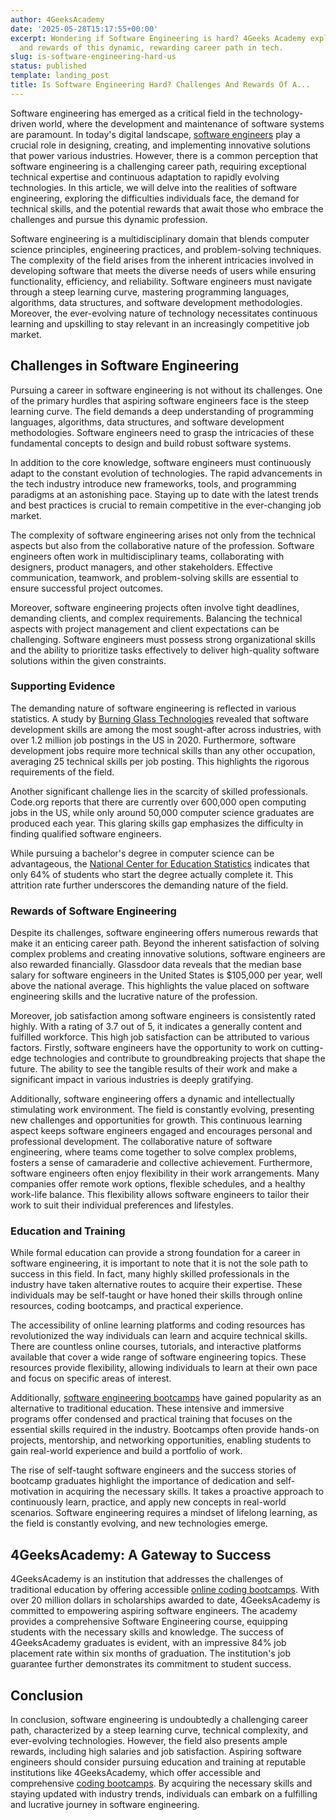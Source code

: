 ```yaml
---
author: 4GeeksAcademy
date: '2025-05-28T15:17:55+00:00'
excerpt: Wondering if Software Engineering is hard? 4Geeks Academy explores the challenges
  and rewards of this dynamic, rewarding career path in tech.
slug: is-software-engineering-hard-us
status: published
template: landing_post
title: Is Software Engineering Hard? Challenges And Rewards Of A...
---
```

Software engineering has emerged as a critical field in the technology-driven world, where the development and maintenance of software systems are paramount. In today's digital landscape, [software engineers](https://4geeksacademy.com/us/full-stack-developer/full-stack-developer) play a crucial role in designing, creating, and implementing innovative solutions that power various industries. However, there is a common perception that software engineering is a challenging career path, requiring exceptional technical expertise and continuous adaptation to rapidly evolving technologies. In this article, we will delve into the realities of software engineering, exploring the difficulties individuals face, the demand for technical skills, and the potential rewards that await those who embrace the challenges and pursue this dynamic profession.

Software engineering is a multidisciplinary domain that blends computer science principles, engineering practices, and problem-solving techniques. The complexity of the field arises from the inherent intricacies involved in developing software that meets the diverse needs of users while ensuring functionality, efficiency, and reliability. Software engineers must navigate through a steep learning curve, mastering programming languages, algorithms, data structures, and software development methodologies. Moreover, the ever-evolving nature of technology necessitates continuous learning and upskilling to stay relevant in an increasingly competitive job market.

## Challenges in Software Engineering 

Pursuing a career in software engineering is not without its challenges. One of the primary hurdles that aspiring software engineers face is the steep learning curve. The field demands a deep understanding of programming languages, algorithms, data structures, and software development methodologies. Software engineers need to grasp the intricacies of these fundamental concepts to design and build robust software systems.

In addition to the core knowledge, software engineers must continuously adapt to the constant evolution of technologies. The rapid advancements in the tech industry introduce new frameworks, tools, and programming paradigms at an astonishing pace. Staying up to date with the latest trends and best practices is crucial to remain competitive in the ever-changing job market.

The complexity of software engineering arises not only from the technical aspects but also from the collaborative nature of the profession. Software engineers often work in multidisciplinary teams, collaborating with designers, product managers, and other stakeholders. Effective communication, teamwork, and problem-solving skills are essential to ensure successful project outcomes.

Moreover, software engineering projects often involve tight deadlines, demanding clients, and complex requirements. Balancing the technical aspects with project management and client expectations can be challenging. Software engineers must possess strong organizational skills and the ability to prioritize tasks effectively to deliver high-quality software solutions within the given constraints.

### Supporting Evidence
 
The demanding nature of software engineering is reflected in various statistics. A study by [Burning Glass Technologies](https://lightcast.io/) revealed that software development skills are among the most sought-after across industries, with over 1.2 million job postings in the US in 2020. Furthermore, software development jobs require more technical skills than any other occupation, averaging 25 technical skills per job posting. This highlights the rigorous requirements of the field.

Another significant challenge lies in the scarcity of skilled professionals. Code.org reports that there are currently over 600,000 open computing jobs in the US, while only around 50,000 computer science graduates are produced each year. This glaring skills gap emphasizes the difficulty in finding qualified software engineers.

While pursuing a bachelor's degree in computer science can be advantageous, the [National Center for Education Statistics](https://nces.ed.gov/) indicates that only 64% of students who start the degree actually complete it. This attrition rate further underscores the demanding nature of the field.

### Rewards of Software Engineering
 
Despite its challenges, software engineering offers numerous rewards that make it an enticing career path. Beyond the inherent satisfaction of solving complex problems and creating innovative solutions, software engineers are also rewarded financially. Glassdoor data reveals that the median base salary for software engineers in the United States is $105,000 per year, well above the national average. This highlights the value placed on software engineering skills and the lucrative nature of the profession.

Moreover, job satisfaction among software engineers is consistently rated highly. With a rating of 3.7 out of 5, it indicates a generally content and fulfilled workforce. This high job satisfaction can be attributed to various factors. Firstly, software engineers have the opportunity to work on cutting-edge technologies and contribute to groundbreaking projects that shape the future. The ability to see the tangible results of their work and make a significant impact in various industries is deeply gratifying.

Additionally, software engineering offers a dynamic and intellectually stimulating work environment. The field is constantly evolving, presenting new challenges and opportunities for growth. This continuous learning aspect keeps software engineers engaged and encourages personal and professional development. The collaborative nature of software engineering, where teams come together to solve complex problems, fosters a sense of camaraderie and collective achievement.
Furthermore, software engineers often enjoy flexibility in their work arrangements. Many companies offer remote work options, flexible schedules, and a healthy work-life balance. This flexibility allows software engineers to tailor their work to suit their individual preferences and lifestyles.

### Education and Training 

While formal education can provide a strong foundation for a career in software engineering, it is important to note that it is not the sole path to success in this field. In fact, many highly skilled professionals in the industry have taken alternative routes to acquire their expertise. These individuals may be self-taught or have honed their skills through online resources, coding bootcamps, and practical experience.

The accessibility of online learning platforms and coding resources has revolutionized the way individuals can learn and acquire technical skills. There are countless online courses, tutorials, and interactive platforms available that cover a wide range of software engineering topics. These resources provide flexibility, allowing individuals to learn at their own pace and focus on specific areas of interest.

Additionally, [software engineering bootcamps](https://4geeksacademy.com/us/coding-bootcamps/software-engineer-bootcamp) have gained popularity as an alternative to traditional education. These intensive and immersive programs offer condensed and practical training that focuses on the essential skills required in the industry. Bootcamps often provide hands-on projects, mentorship, and networking opportunities, enabling students to gain real-world experience and build a portfolio of work.

The rise of self-taught software engineers and the success stories of bootcamp graduates highlight the importance of dedication and self-motivation in acquiring the necessary skills. It takes a proactive approach to continuously learn, practice, and apply new concepts in real-world scenarios. Software engineering requires a mindset of lifelong learning, as the field is constantly evolving, and new technologies emerge.

## 4GeeksAcademy: A Gateway to Success 

4GeeksAcademy is an institution that addresses the challenges of traditional education by offering accessible [online coding bootcamps](https://4geeksacademy.com/us/coding-campus/online-coding-bootcamp). With over 20 million dollars in scholarships awarded to date, 4GeeksAcademy is committed to empowering aspiring software engineers. The academy provides a comprehensive Software Engineering course, equipping students with the necessary skills and knowledge. The success of 4GeeksAcademy graduates is evident, with an impressive 84% job placement rate within six months of graduation. The institution's job guarantee further demonstrates its commitment to student success.

## Conclusion 

In conclusion, software engineering is undoubtedly a challenging career path, characterized by a steep learning curve, technical complexity, and ever-evolving technologies. However, the field also presents ample rewards, including high salaries and job satisfaction. Aspiring software engineers should consider pursuing education and training at reputable institutions like 4GeeksAcademy, which offer accessible and comprehensive [coding bootcamps](https://4geeksacademy.com/). By acquiring the necessary skills and staying updated with industry trends, individuals can embark on a fulfilling and lucrative journey in software engineering.